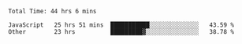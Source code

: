 
<!--START_SECTION:waka-->

```text
Total Time: 44 hrs 6 mins

JavaScript   25 hrs 51 mins  ███████████░░░░░░░░░░░░░░   43.59 %
Other        23 hrs          █████████▓░░░░░░░░░░░░░░░   38.78 %
```

<!--END_SECTION:waka-->












